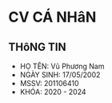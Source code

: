 # CV CÁ NHâN
## THôNG TIN
* HỌ TÊN: Vũ Phương Nam
* NGÀY SINH: 17/05/2002
* MSSV: 201106410
* KHÓA: 2020 - 2024
